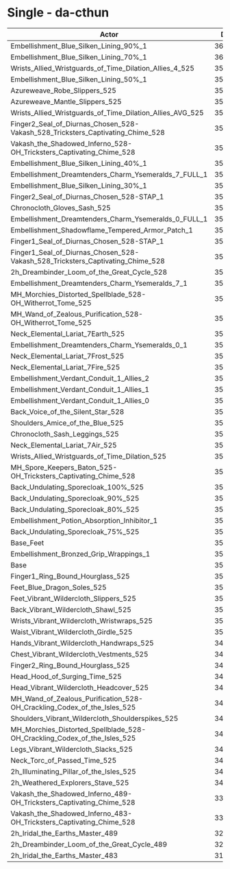 # Single - da-cthun
| Actor | DPS | Increase |
|---|:---:|:---:|
|Embellishment_Blue_Silken_Lining_90%_1|364252|3.85%|
|Embellishment_Blue_Silken_Lining_70%_1|361449|3.05%|
|Wrists_Allied_Wristguards_of_Time_Dilation_Allies_4_525|359739|2.56%|
|Embellishment_Blue_Silken_Lining_50%_1|358646|2.25%|
|Azureweave_Robe_Slippers_525|358418|2.19%|
|Azureweave_Mantle_Slippers_525|358244|2.14%|
|Wrists_Allied_Wristguards_of_Time_Dilation_Allies_AVG_525|358027|2.08%|
|Finger2_Seal_of_Diurnas_Chosen_528-Vakash_528_Tricksters_Captivating_Chime_528|357433|1.91%|
|Vakash_the_Shadowed_Inferno_528-OH_Tricksters_Captivating_Chime_528|357308|1.87%|
|Embellishment_Blue_Silken_Lining_40%_1|357242|1.85%|
|Embellishment_Dreamtenders_Charm_Ysemeralds_7_FULL_1|355665|1.40%|
|Embellishment_Blue_Silken_Lining_30%_1|355620|1.39%|
|Finger2_Seal_of_Diurnas_Chosen_528-STAP_1|355620|1.39%|
|Chronocloth_Gloves_Sash_525|355597|1.38%|
|Embellishment_Dreamtenders_Charm_Ysemeralds_0_FULL_1|355502|1.36%|
|Embellishment_Shadowflame_Tempered_Armor_Patch_1|355272|1.29%|
|Finger1_Seal_of_Diurnas_Chosen_528-STAP_1|354891|1.18%|
|Finger1_Seal_of_Diurnas_Chosen_528-Vakash_528_Tricksters_Captivating_Chime_528|354799|1.16%|
|2h_Dreambinder_Loom_of_the_Great_Cycle_528|354417|1.05%|
|Embellishment_Dreamtenders_Charm_Ysemeralds_7_1|354409|1.05%|
|MH_Morchies_Distorted_Spellblade_528-OH_Witherrot_Tome_525|354375|1.04%|
|MH_Wand_of_Zealous_Purification_528-OH_Witherrot_Tome_525|354271|1.01%|
|Neck_Elemental_Lariat_7Earth_525|354216|0.99%|
|Embellishment_Dreamtenders_Charm_Ysemeralds_0_1|354063|0.95%|
|Neck_Elemental_Lariat_7Frost_525|353710|0.85%|
|Neck_Elemental_Lariat_7Fire_525|353666|0.83%|
|Embellishment_Verdant_Conduit_1_Allies_2|353624|0.82%|
|Embellishment_Verdant_Conduit_1_Allies_1|353591|0.81%|
|Embellishment_Verdant_Conduit_1_Allies_0|353480|0.78%|
|Back_Voice_of_the_Silent_Star_528|352946|0.63%|
|Shoulders_Amice_of_the_Blue_525|352869|0.61%|
|Chronocloth_Sash_Leggings_525|352863|0.60%|
|Neck_Elemental_Lariat_7Air_525|352562|0.52%|
|Wrists_Allied_Wristguards_of_Time_Dilation_525|352422|0.48%|
|MH_Spore_Keepers_Baton_525-OH_Tricksters_Captivating_Chime_528|352121|0.39%|
|Back_Undulating_Sporecloak_100%_525|351832|0.31%|
|Back_Undulating_Sporecloak_90%_525|351610|0.25%|
|Back_Undulating_Sporecloak_80%_525|351558|0.23%|
|Embellishment_Potion_Absorption_Inhibitor_1|351438|0.20%|
|Back_Undulating_Sporecloak_75%_525|351254|0.15%|
|Base_Feet|351161|0.12%|
|Embellishment_Bronzed_Grip_Wrappings_1|351004|0.07%|
|Base|350743|0.00%|
|Finger1_Ring_Bound_Hourglass_525|350602|-0.04%|
|Feet_Blue_Dragon_Soles_525|350525|-0.06%|
|Feet_Vibrant_Wildercloth_Slippers_525|350492|-0.07%|
|Back_Vibrant_Wildercloth_Shawl_525|350482|-0.07%|
|Wrists_Vibrant_Wildercloth_Wristwraps_525|350345|-0.11%|
|Waist_Vibrant_Wildercloth_Girdle_525|350181|-0.16%|
|Hands_Vibrant_Wildercloth_Handwraps_525|349829|-0.26%|
|Chest_Vibrant_Wildercloth_Vestments_525|349825|-0.26%|
|Finger2_Ring_Bound_Hourglass_525|349789|-0.27%|
|Head_Hood_of_Surging_Time_525|349674|-0.30%|
|Head_Vibrant_Wildercloth_Headcover_525|349552|-0.34%|
|MH_Wand_of_Zealous_Purification_528-OH_Crackling_Codex_of_the_Isles_525|349509|-0.35%|
|Shoulders_Vibrant_Wildercloth_Shoulderspikes_525|349506|-0.35%|
|MH_Morchies_Distorted_Spellblade_528-OH_Crackling_Codex_of_the_Isles_525|349491|-0.36%|
|Legs_Vibrant_Wildercloth_Slacks_525|348749|-0.57%|
|Neck_Torc_of_Passed_Time_525|348464|-0.65%|
|2h_Illuminating_Pillar_of_the_Isles_525|347713|-0.86%|
|2h_Weathered_Explorers_Stave_525|347674|-0.88%|
|Vakash_the_Shadowed_Inferno_489-OH_Tricksters_Captivating_Chime_528|334162|-4.73%|
|Vakash_the_Shadowed_Inferno_483-OH_Tricksters_Captivating_Chime_528|331446|-5.50%|
|2h_Iridal_the_Earths_Master_489|321570|-8.32%|
|2h_Dreambinder_Loom_of_the_Great_Cycle_489|321079|-8.46%|
|2h_Iridal_the_Earths_Master_483|317213|-9.56%|
